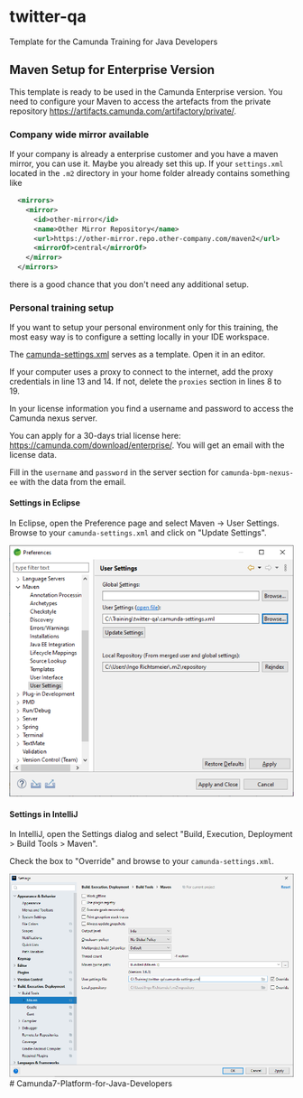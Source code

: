 # twitter-qa
Template for the Camunda Training for Java Developers

## Maven Setup for Enterprise Version

This template is ready to be used in the Camunda Enterprise version. You need to configure your Maven to access the artefacts from the private repository https://artifacts.camunda.com/artifactory/private/.

### Company wide mirror available

If your company is already a enterprise customer and you have a maven mirror, you can use it. Maybe you already set this up. If your `settings.xml` located in the `.m2` directory in your home folder already contains  something like

```xml
  <mirrors>
    <mirror>
      <id>other-mirror</id>
      <name>Other Mirror Repository</name>
      <url>https://other-mirror.repo.other-company.com/maven2</url>
      <mirrorOf>central</mirrorOf>
    </mirror>
  </mirrors>
```

there is a good chance that you don't need any additional setup.

### Personal training setup

If you want to setup your personal environment only for this training, the most easy way is to configure a setting locally in your IDE workspace.

The [camunda-settings.xml](camunda-settings.xml) serves as a template. Open it in an editor.

If your computer uses a proxy to connect to the internet, add the proxy credentials in line 13 and 14. If not, delete the `proxies` section in lines 8 to 19.

In your license information you find a username and password to access the Camunda nexus server. 

You can apply for a 30-days trial license here: https://camunda.com/download/enterprise/. You will get an email with the license data.

Fill in the `username` and `password` in the server section for `camunda-bpm-nexus-ee` with the data from the email. 

#### Settings in Eclipse

In Eclipse, open the Preference page and select Maven -> User Settings. Browse to your `camunda-settings.xml` and click on "Update Settings".

![Eclipse Maven User Settings](docs/eclipse-maven-user-settings.png)

#### Settings in IntelliJ

In IntelliJ, open the Settings dialog and select "Build, Execution, Deployment > Build Tools > Maven".

Check the box to "Override" and browse to your `camunda-settings.xml`.  

![IntelliJ Maven User Settings](docs/intelliJ-maven-user-settings.png)#   C a m u n d a 7 - P l a t f o r m - f o r - J a v a - D e v e l o p e r s 
 
 